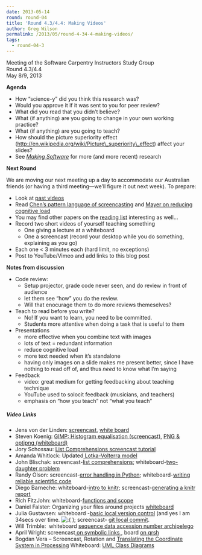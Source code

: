 ```yaml
---
date: 2013-05-14
round: round-04
title: 'Round 4.3/4.4: Making Videos'
author: Greg Wilson
permalink: /2013/05/round-4-34-4-making-videos/
tags:
  - round-04-3
---
```

Meeting of the Software Carpentry Instructors Study Group  
Round 4.3/4.4  
May 8/9, 2013

**Agenda**

*   How &#8220;science-y&#8221; did you think this research was?
*   Would you approve it if it was sent to you for peer review?
*   What did you read that you didn&#8217;t believe?
*   What (if anything) are you going to change in your own working practice?
*   What (if anything) are you going to teach?
*   How should the picture superiority effect (http://en.wikipedia.org/wiki/Picture\_superiority\_effect) affect your slides?
*   See [<cite>Making Software</cite>][1] for more (and more recent) research

**Next Round**

We are moving our next meeting up a day to accommodate our Australian friends (or having a third meeting—we&#8217;ll figure it out next week). To prepare:

*   Look at [past videos][2]
*   Read [Chen&#8217;s pattern language of screencasting][3] and [Mayer on reducing cognitive load][4]
*   You may find other papers on the [reading list][5] interesting as well&#8230;
*   Record two short videos of yourself teaching something 
    *   One giving a lecture at a whiteboard
    *   One a screencast (record your desktop while you do something, explaining as you go)
*   Each one < 3 minutes each (hard limit, no exceptions)
*   Post to YouTube/Vimeo and add links to this blog post

**Notes from discussion**

*   Code review: 
    *   Setup projector, grade code never seen, and do review in front of audience
    *   let them see &#8220;how&#8221; you do the review.
    *   Will that enocurage them to do more reviews themeselves?
*   Teach to read before you write? 
    *   No! If you want to learn, you need to be committed.
    *   Students more attentive when doing a task that is useful to them
*   Presentations 
    *   more effective when you combine text with images
    *   lots of text = redundant information
    *   reduce cognitive load
    *   more text needed when it&#8217;s standalone
    *   having only images on a slide makes me present better, since I have nothing to read off of, and thus *need* to know what I&#8217;m saying
*   Feedback 
    *   video: great medium for getting feedbacking about teaching technique
    *   YouTube used to solocit feedback (musicians, and teachers)
    *   emphasis on &#8220;how you teach&#8221; not &#8220;what you teach&#8221;

##### Video Links

*   Jens von der Linden: [screencast][6], [white board][7]
*   Steven Koenig: [GIMP: Histogram equalisation (screencast)][8], [PNG & optipng (whiteboard)][9]
*   Jory Schossau: [List Comprehensions screencast tutorial][10]
*   Amanda Whitlock: Updated[ Lotka-Volterra model][11]
*   John Blischak: screencast-[list comprehensions][12]; whiteboard-[two-daughter problem][13]
*   Randy Olson: screencast-[error handling in Python][14]; whiteboard-[writing reliable scientific code][15]
*   Diego Barneche: whiteboard-[intro to knitr][16]; screencast-[generating a knitr report][17]
*   Rich FitzJohn: whiteboard-[functions and scope][18]
*   Daniel Falster: Organizing your files around projects <a href="http://www.youtube.com/watch?v=D9nlEGpcxHY" target="_blank">whiteboard </a>
*   Julia Gustavsen: whiteboard -[basic local version control][19] (and yes I am 34secs over time. <img src="http://localhost:8080/wp-includes/images/smilies/icon_sad.gif" alt=":(" class="wp-smiley" /> ); screencast- [git local commit][20].
*   Will Trimble:  whiteboard [sequence data accession number archipelego][21]
*   April Wright: screencast[ on symbolic links ][22], board [on qrsh][23]
*   Bogdan Vera &#8211; Screencast, Rotation and [Translating the Coordinate System in Processing][24] Whiteboard: [UML Class Diagrams][25]

 [1]: http://www.amazon.com/Making-Software-Really-Works-Believe/dp/0596808321/
 [2]: http://teaching.software-carpentry.org/category/video/
 [3]: http://teaching.software-carpentry.org/wp-content/uploads/2012/08/chen-pattern-language-screencasting-2009.pdf
 [4]: http://teaching.software-carpentry.org/wp-content/uploads/2012/08/mayer-reduce-cognitive-load.pdf
 [5]: http://teaching.software-carpentry.org/about/
 [6]: http://youtu.be/LIYGVdHs7l4
 [7]: https://www.youtube.com/watch?v=N9IgeEsE7AQ "white board"
 [8]: https://vimeo.com/67011947 "GIMP: Histogram equalisation"
 [9]: https://vimeo.com/66673534 "PNG & optipng"
 [10]: http://youtu.be/4sLv8GMsn6I
 [11]: http://www.youtube.com/watch?v=Mdhd0I4mOtc
 [12]: https://www.youtube.com/watch?v=efqVmEnWwAM
 [13]: https://www.youtube.com/watch?v=IIa8W3_1bK0
 [14]: http://www.youtube.com/watch?v=so53eyy2SCo
 [15]: http://www.youtube.com/watch?v=rFbmeSjamgc
 [16]: http://www.youtube.com/watch?v=ELFOh1aAr1Y&feature=youtu.be
 [17]: http://youtu.be/NQmicHFoIpw
 [18]: http://www.youtube.com/watch?v=BkCTURv6weY
 [19]: http://youtu.be/hnD5hWPrJ5o
 [20]: http://www.youtube.com/watch?v=zwnK-XX86bI
 [21]: http://youtu.be/eiR-T_KbcwM
 [22]: http://youtu.be/RUYj6AuFk6U
 [23]: http://www.youtube.com/watch?v=Tu8mcubGvO8
 [24]: https://www.youtube.com/watch?v=P2rDX9eSPyU
 [25]: http://www.youtube.com/watch?v=I2e73PVANnw
